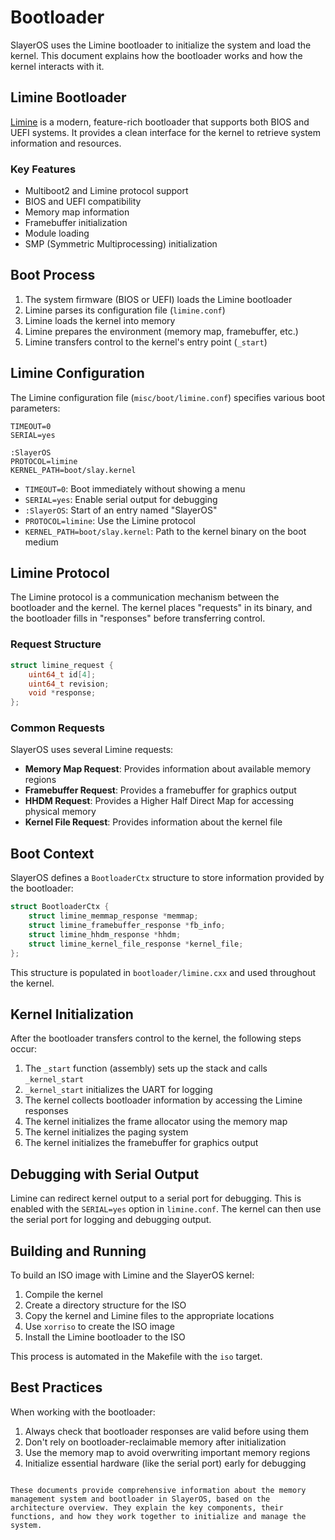 # Bootloader

SlayerOS uses the Limine bootloader to initialize the system and load the kernel. This document explains how the bootloader works and how the kernel interacts with it.

## Limine Bootloader

[Limine](https://github.com/limine-bootloader/limine) is a modern, feature-rich bootloader that supports both BIOS and UEFI systems. It provides a clean interface for the kernel to retrieve system information and resources.

### Key Features

- Multiboot2 and Limine protocol support
- BIOS and UEFI compatibility
- Memory map information
- Framebuffer initialization
- Module loading
- SMP (Symmetric Multiprocessing) initialization

## Boot Process

1. The system firmware (BIOS or UEFI) loads the Limine bootloader
2. Limine parses its configuration file (`limine.conf`)
3. Limine loads the kernel into memory
4. Limine prepares the environment (memory map, framebuffer, etc.)
5. Limine transfers control to the kernel's entry point (`_start`)

## Limine Configuration

The Limine configuration file (`misc/boot/limine.conf`) specifies various boot parameters: 

```
TIMEOUT=0
SERIAL=yes

:SlayerOS
PROTOCOL=limine
KERNEL_PATH=boot/slay.kernel
```

- `TIMEOUT=0`: Boot immediately without showing a menu
- `SERIAL=yes`: Enable serial output for debugging
- `:SlayerOS`: Start of an entry named "SlayerOS"
- `PROTOCOL=limine`: Use the Limine protocol
- `KERNEL_PATH=boot/slay.kernel`: Path to the kernel binary on the boot medium

## Limine Protocol

The Limine protocol is a communication mechanism between the bootloader and the kernel. The kernel places "requests" in its binary, and the bootloader fills in "responses" before transferring control.

### Request Structure

```cpp
struct limine_request {
    uint64_t id[4];
    uint64_t revision;
    void *response;
};
```

### Common Requests

SlayerOS uses several Limine requests:

- **Memory Map Request**: Provides information about available memory regions
- **Framebuffer Request**: Provides a framebuffer for graphics output
- **HHDM Request**: Provides a Higher Half Direct Map for accessing physical memory
- **Kernel File Request**: Provides information about the kernel file

## Boot Context

SlayerOS defines a `BootloaderCtx` structure to store information provided by the bootloader:

```cpp
struct BootloaderCtx {
    struct limine_memmap_response *memmap;
    struct limine_framebuffer_response *fb_info;
    struct limine_hhdm_response *hhdm;
    struct limine_kernel_file_response *kernel_file;
};
```

This structure is populated in `bootloader/limine.cxx` and used throughout the kernel.

## Kernel Initialization

After the bootloader transfers control to the kernel, the following steps occur:

1. The `_start` function (assembly) sets up the stack and calls `_kernel_start`
2. `_kernel_start` initializes the UART for logging
3. The kernel collects bootloader information by accessing the Limine responses
4. The kernel initializes the frame allocator using the memory map
5. The kernel initializes the paging system
6. The kernel initializes the framebuffer for graphics output

## Debugging with Serial Output

Limine can redirect kernel output to a serial port for debugging. This is enabled with the `SERIAL=yes` option in `limine.conf`. The kernel can then use the serial port for logging and debugging output.

## Building and Running

To build an ISO image with Limine and the SlayerOS kernel:

1. Compile the kernel
2. Create a directory structure for the ISO
3. Copy the kernel and Limine files to the appropriate locations
4. Use `xorriso` to create the ISO image
5. Install the Limine bootloader to the ISO

This process is automated in the Makefile with the `iso` target.

## Best Practices

When working with the bootloader:

1. Always check that bootloader responses are valid before using them
2. Don't rely on bootloader-reclaimable memory after initialization
3. Use the memory map to avoid overwriting important memory regions
4. Initialize essential hardware (like the serial port) early for debugging
```

These documents provide comprehensive information about the memory management system and bootloader in SlayerOS, based on the architecture overview. They explain the key components, their functions, and how they work together to initialize and manage the system.
